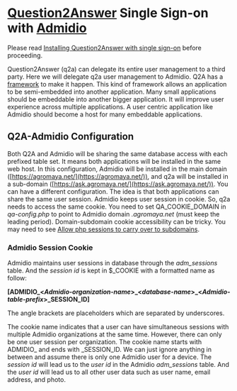 # [Question2Answer](http://www.question2answer.org/) Single Sign-on with [Admidio](https://www.admidio.org/)

Please read [Installing Question2Answer with single sign-on](https://docs.question2answer.org/install/single-sign-on/) before proceeding.

Question2Answer (q2a) can delegate its entire user management to a third party. Here we will delegate q2a user management to Admidio. Q2A has a [framework](https://docs.question2answer.org/install/single-sign-on/) to make it happen. This kind of framework allows an application to be semi-embedded into another application. Many small applications should be embeddable into another bigger application. It will improve user experience across multiple applications. A user centric application like Admidio should become a host for many embeddable applications.

## Q2A-Admidio Configuration

Both Q2A and Admidio will be sharing the same database access with each prefixed table set. It means both applications will be installed in the same web host. In this configuration, Admidio will be installed in the main domain ([https://agromaya.net/](https://agromaya.net/)), and q2a will be installed in a sub-domain ([https://ask.agromaya.net/](https://ask.agromaya.net/)). You can have a different configuration. The idea is that both applications can share the same user session. Admidio keeps user session in cookie. So, q2a needs to access the same cookie. You need to set QA_COOKIE_DOMAIN in *qa-config.php* to point to Admidio domain *.agromaya.net* (must keep the leading period). Domain-subdomain cookie accessibility can be tricky. You may need to see [Allow php sessions to carry over to subdomains](https://stackoverflow.com/questions/644920/allow-php-sessions-to-carry-over-to-subdomains).

### Admidio Session Cookie

Admidio maintains user sessions in database through the *adm_sessions* table. And the *session id* is kept in $&lowbar;COOKIE with a formatted name as follow:

**[ADMIDIO&lowbar;&lt;*Admidio-organization-name*&gt;&lowbar;&lt;*database-name*&gt;&lowbar;&lt;*Admidio-table-prefix*&gt;&lowbar;SESSION_ID]**

The angle brackets are placeholders which are separated by underscores.

The cookie name indicates that a user can have simultaneous sessions with multiple Admidio organizations at the same time. However, there can only be one user session per organization. The cookie name starts with ADMIDIO&lowbar; and ends with &lowbar;SESSION_ID. We can just ignore anything in between and assume there is only one Admidio user for a device. The *session id* will lead us to the *user id* in the Admidio *adm_sessions* table. And the *user id* will lead us to all other user data such as user name, email address, and photo.
